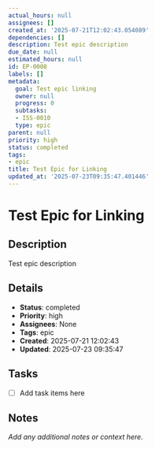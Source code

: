 ```yaml
---
actual_hours: null
assignees: []
created_at: '2025-07-21T12:02:43.054089'
dependencies: []
description: Test epic description
due_date: null
estimated_hours: null
id: EP-0008
labels: []
metadata:
  goal: Test epic linking
  owner: null
  progress: 0
  subtasks:
  - ISS-0010
  type: epic
parent: null
priority: high
status: completed
tags:
- epic
title: Test Epic for Linking
updated_at: '2025-07-23T09:35:47.401446'
---
```


# Test Epic for Linking

## Description
Test epic description

## Details
- **Status**: completed
- **Priority**: high
- **Assignees**: None
- **Tags**: epic
- **Created**: 2025-07-21 12:02:43
- **Updated**: 2025-07-23 09:35:47

## Tasks
- [ ] Add task items here

## Notes
_Add any additional notes or context here._
